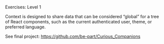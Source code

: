 Exercises: Level 1

Context is designed to share data that can be considered “global” for a tree of React components, such as the current authenticated user, theme, or preferred language. 

See final project: https://github.com/be-part/Curious_Companions 